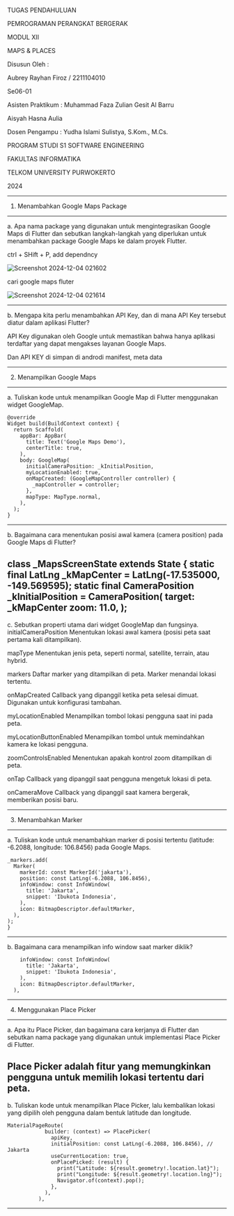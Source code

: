 TUGAS PENDAHULUAN

PEMROGRAMAN PERANGKAT BERGERAK

MODUL XII

MAPS & PLACES

Disusun Oleh :

Aubrey Rayhan Firoz / 2211104010

Se06-01

Asisten Praktikum :
Muhammad Faza Zulian Gesit Al Barru

Aisyah Hasna Aulia

Dosen Pengampu :
Yudha Islami Sulistya, S.Kom., M.Cs.

PROGRAM STUDI S1 SOFTWARE ENGINEERING

FAKULTAS INFORMATIKA

TELKOM UNIVERSITY PURWOKERTO

2024



----------------------------------------------------------------------------------------------------------------------------------------------
1. Menambahkan Google Maps Package
----------------------------------------------------------------------------------------------------------------------------------------------
a. Apa nama package yang digunakan untuk mengintegrasikan Google Maps di 
Flutter dan sebutkan langkah-langkah yang diperlukan untuk menambahkan 
package Google Maps ke dalam proyek Flutter.


ctrl + SHift + P, add dependncy




![Screenshot 2024-12-04 021602](https://github.com/user-attachments/assets/24f1b236-5efb-40fb-af59-6493a3c9af46)

cari google maps fluter

![Screenshot 2024-12-04 021614](https://github.com/user-attachments/assets/2a869de6-b874-46f2-980f-20433c81514d)

----------------------------------------------------------------------------------------------------------------------------------------------
b. Mengapa kita perlu menambahkan API Key, dan di mana API Key tersebut diatur 
dalam aplikasi Flutter? 

 API Key digunakan oleh Google untuk memastikan bahwa hanya aplikasi terdaftar yang dapat mengakses layanan Google Maps.

 Dan API KEY di simpan di androdi manifest, meta data

----------------------------------------------------------------------------------------------------------------------------------------------
2. Menampilkan Google Maps
----------------------------------------------------------------------------------------------------------------------------------------------
a. Tuliskan kode untuk menampilkan Google Map di Flutter menggunakan widget 
GoogleMap.

    @override
    Widget build(BuildContext context) {
      return Scaffold(
        appBar: AppBar(
          title: Text('Google Maps Demo'),
          centerTitle: true,
        ),
        body: GoogleMap(
          initialCameraPosition: _kInitialPosition,
          myLocationEnabled: true,
          onMapCreated: (GoogleMapController controller) {
            _mapController = controller;
          },
          mapType: MapType.normal, 
        ),
      );
    }
----------------------------------------------------------------------------------------------------------------------------------------------
b. Bagaimana cara menentukan posisi awal kamera (camera position) pada Google 
Maps di Flutter? 

class _MapsScreenState extends State<MapsScreen> {
  static final LatLng _kMapCenter = LatLng(-17.535000, -149.569595);
  static final CameraPosition _kInitialPosition = CameraPosition(
    target: _kMapCenter
    zoom: 11.0,
  );
----------------------------------------------------------------------------------------------------------------------------------------------
c. Sebutkan properti utama dari widget GoogleMap dan fungsinya. 
initialCameraPosition	Menentukan lokasi awal kamera (posisi peta saat pertama kali ditampilkan).

mapType	Menentukan jenis peta, seperti normal, satellite, terrain, atau hybrid.

markers	Daftar marker yang ditampilkan di peta. Marker menandai lokasi tertentu.

onMapCreated	Callback yang dipanggil ketika peta selesai dimuat. Digunakan untuk konfigurasi tambahan.

myLocationEnabled	Menampilkan tombol lokasi pengguna saat ini pada peta.

myLocationButtonEnabled	Menampilkan tombol untuk memindahkan kamera ke lokasi pengguna.

zoomControlsEnabled	Menentukan apakah kontrol zoom ditampilkan di peta.

onTap	Callback yang dipanggil saat pengguna mengetuk lokasi di peta.

onCameraMove	Callback yang dipanggil saat kamera bergerak, memberikan posisi baru.


----------------------------------------------------------------------------------------------------------------------------------------------
3. Menambahkan Marker
----------------------------------------------------------------------------------------------------------------------------------------------
a. Tuliskan kode untuk menambahkan marker di posisi tertentu (latitude: -6.2088, 
longitude: 106.8456) pada Google Maps.

    _markers.add(
      Marker(
        markerId: const MarkerId('jakarta'),
        position: const LatLng(-6.2088, 106.8456), 
        infoWindow: const InfoWindow(
          title: 'Jakarta',
          snippet: 'Ibukota Indonesia',
        ),
        icon: BitmapDescriptor.defaultMarker,
      ),
    );
    }

----------------------------------------------------------------------------------------------------------------------------------------------
b. Bagaimana cara menampilkan info window saat marker diklik? 


        infoWindow: const InfoWindow(
          title: 'Jakarta',
          snippet: 'Ibukota Indonesia',
        ),
        icon: BitmapDescriptor.defaultMarker,
      ),

        
----------------------------------------------------------------------------------------------------------------------------------------------
4. Menggunakan Place Picker
----------------------------------------------------------------------------------------------------------------------------------------------
a. Apa itu Place Picker, dan bagaimana cara kerjanya di Flutter dan sebutkan nama 
package yang digunakan untuk implementasi Place Picker di Flutter.

Place Picker adalah fitur yang memungkinkan pengguna untuk memilih lokasi tertentu dari peta.
----------------------------------------------------------------------------------------------------------------------------------------------
b. Tuliskan kode untuk menampilkan Place Picker, lalu kembalikan lokasi yang 
dipilih oleh pengguna dalam bentuk latitude dan longitude. 

    MaterialPageRoute(
                builder: (context) => PlacePicker(
                  apiKey,
                  initialPosition: const LatLng(-6.2088, 106.8456), // Jakarta
                  useCurrentLocation: true,
                  onPlacePicked: (result) {
                    print("Latitude: ${result.geometry!.location.lat}");
                    print("Longitude: ${result.geometry!.location.lng}");
                    Navigator.of(context).pop();
                  },
                ),
              ),
----------------------------------------------------------------------------------------------------------------------------------------------

